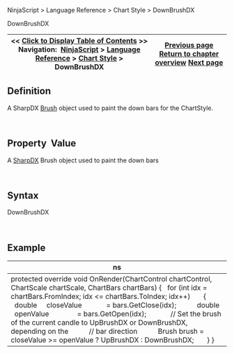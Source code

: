 ﻿


NinjaScript \> Language Reference \> Chart Style \> DownBrushDX






















DownBrushDX







| \<\< [Click to Display Table of Contents](downbrushdx.md) \>\> **Navigation:**     [NinjaScript](ninjascript.md) \> [Language Reference](language_reference_wip.md) \> [Chart Style](chart_style.md) \> DownBrushDX | [Previous page](downbrush.md) [Return to chapter overview](chart_style.md) [Next page](getbarpaintwidth.md) |
| --- | --- |











## Definition


A SharpDX [Brush](sharpdx_direct2d1_brush.md) object used to paint the down bars for the ChartStyle.


 


## Property  Value


A [SharpDX](sharpdx_direct2d1.md) Brush object used to paint the down bars


 


## Syntax


DownBrushDX


 


## Example




| ns |
| --- |
| protected override void OnRender(ChartControl chartControl, ChartScale chartScale, ChartBars chartBars) {    for (int idx \= chartBars.FromIndex; idx \<\= chartBars.ToIndex; idx\+\+)        {            double     closeValue             \= bars.GetClose(idx);             double     openValue               \= bars.GetOpen(idx);              // Set the brush of the current candle to UpBrushDX or DownBrushDX, depending on the             // bar direction            Brush brush \= closeValue \>\= openValue ? UpBrushDX : DownBrushDX;        } } |









